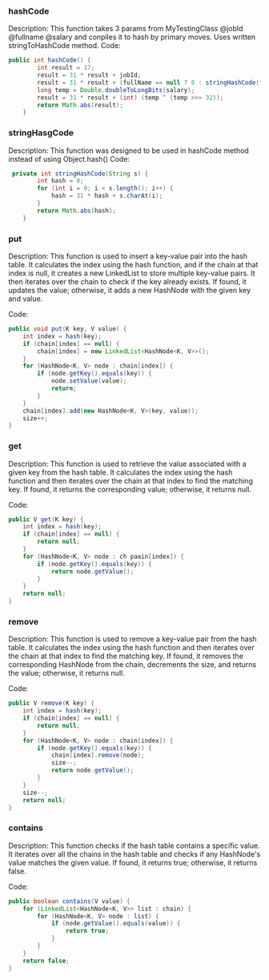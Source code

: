 ### hashCode
Description: This function takes 3 params from MyTestingClass @jobId @fullname @salary and conpiles it to hash by primary moves. Uses written stringToHashCode method.
Code:
```java
public int hashCode() {
        int result = 17;
        result = 31 * result + jobId;
        result = 31 * result + (fullName == null ? 0 : stringHashCode(fullName));
        long temp = Double.doubleToLongBits(salary);
        result = 31 * result + (int) (temp ^ (temp >>> 32));
        return Math.abs(result);
    }
```

### stringHasgCode
Description: This function was designed to be used in hashCode method instead of using Object.hash()
Code:
```java
 private int stringHashCode(String s) {
        int hash = 0;
        for (int i = 0; i < s.length(); i++) {
            hash = 31 * hash + s.charAt(i);
        }
        return Math.abs(hash);
    }
```

### put
Description: This function is used to insert a key-value pair into the hash table. It calculates the index using the hash function, and if the chain at that index is null, it creates a new LinkedList to store multiple key-value pairs. It then iterates over the chain to check if the key already exists. If found, it updates the value; otherwise, it adds a new HashNode with the given key and value.

Code:
```java
public void put(K key, V value) {
    int index = hash(key);
    if (chain[index] == null) {
        chain[index] = new LinkedList<HashNode<K, V>>();
    }
    for (HashNode<K, V> node : chain[index]) {
        if (node.getKey().equals(key)) {
            node.setValue(value);
            return;
        }
    }
    chain[index].add(new HashNode<K, V>(key, value));
    size++;
}
```

### get
Description: This function is used to retrieve the value associated with a given key from the hash table. It calculates the index using the hash function and then iterates over the chain at that index to find the matching key. If found, it returns the corresponding value; otherwise, it returns null.

Code:
```java
public V get(K key) {
    int index = hash(key);
    if (chain[index] == null) {
        return null;
    }
    for (HashNode<K, V> node : ch paain[index]) {
        if (node.getKey().equals(key)) {
            return node.getValue();
        }
    }
    return null;
}
```

### remove
Description: This function is used to remove a key-value pair from the hash table. It calculates the index using the hash function and then iterates over the chain at that index to find the matching key. If found, it removes the corresponding HashNode from the chain, decrements the size, and returns the value; otherwise, it returns null.

Code:
```java
public V remove(K key) {
    int index = hash(key);
    if (chain[index] == null) {
        return null;
    }
    for (HashNode<K, V> node : chain[index]) {
        if (node.getKey().equals(key)) {
            chain[index].remove(node);
            size--;
            return node.getValue();
        }
    }
    size--;
    return null;
}
```

### contains
Description: This function checks if the hash table contains a specific value. It iterates over all the chains in the hash table and checks if any HashNode's value matches the given value. If found, it returns true; otherwise, it returns false.

Code:
```java
public boolean contains(V value) {
    for (LinkedList<HashNode<K, V>> list : chain) {
        for (HashNode<K, V> node : list) {
            if (node.getValue().equals(value)) {
                return true;
            }
        }
    }
    return false;
}
```
